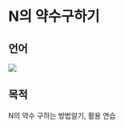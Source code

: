 # N의 약수구하기
## 언어
<div>
<img src="https://img.shields.io/badge/python-3776AB?style=flat-square&logo=python&logoColor=white"> 
</div>

## 목적
N의 약수 구하는 방법알기, 활용 연습
